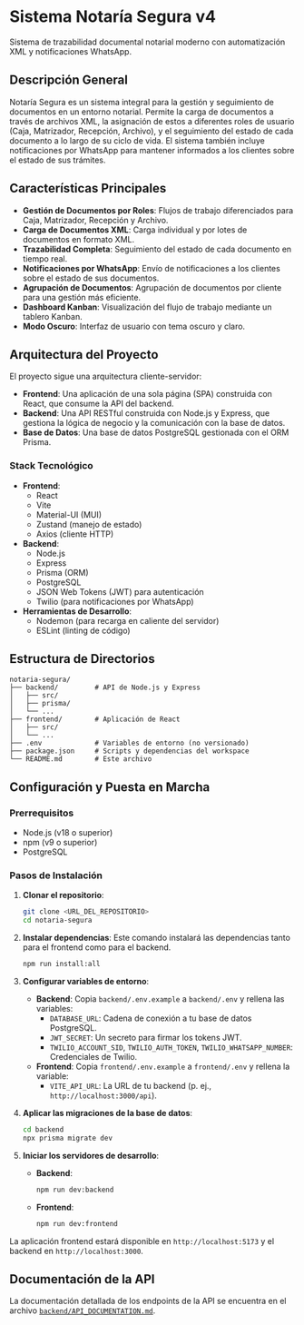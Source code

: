 # Sistema Notaría Segura v4

Sistema de trazabilidad documental notarial moderno con automatización XML y notificaciones WhatsApp.

## Descripción General

Notaría Segura es un sistema integral para la gestión y seguimiento de documentos en un entorno notarial. Permite la carga de documentos a través de archivos XML, la asignación de estos a diferentes roles de usuario (Caja, Matrizador, Recepción, Archivo), y el seguimiento del estado de cada documento a lo largo de su ciclo de vida. El sistema también incluye notificaciones por WhatsApp para mantener informados a los clientes sobre el estado de sus trámites.

## Características Principales

- **Gestión de Documentos por Roles**: Flujos de trabajo diferenciados para Caja, Matrizador, Recepción y Archivo.
- **Carga de Documentos XML**: Carga individual y por lotes de documentos en formato XML.
- **Trazabilidad Completa**: Seguimiento del estado de cada documento en tiempo real.
- **Notificaciones por WhatsApp**: Envío de notificaciones a los clientes sobre el estado de sus documentos.
- **Agrupación de Documentos**: Agrupación de documentos por cliente para una gestión más eficiente.
- **Dashboard Kanban**: Visualización del flujo de trabajo mediante un tablero Kanban.
- **Modo Oscuro**: Interfaz de usuario con tema oscuro y claro.

## Arquitectura del Proyecto

El proyecto sigue una arquitectura cliente-servidor:

- **Frontend**: Una aplicación de una sola página (SPA) construida con React, que consume la API del backend.
- **Backend**: Una API RESTful construida con Node.js y Express, que gestiona la lógica de negocio y la comunicación con la base de datos.
- **Base de Datos**: Una base de datos PostgreSQL gestionada con el ORM Prisma.

### Stack Tecnológico

- **Frontend**:
  - React
  - Vite
  - Material-UI (MUI)
  - Zustand (manejo de estado)
  - Axios (cliente HTTP)
- **Backend**:
  - Node.js
  - Express
  - Prisma (ORM)
  - PostgreSQL
  - JSON Web Tokens (JWT) para autenticación
  - Twilio (para notificaciones por WhatsApp)
- **Herramientas de Desarrollo**:
  - Nodemon (para recarga en caliente del servidor)
  - ESLint (linting de código)

## Estructura de Directorios

```
notaria-segura/
├── backend/         # API de Node.js y Express
│   ├── src/
│   ├── prisma/
│   └── ...
├── frontend/        # Aplicación de React
│   ├── src/
│   └── ...
├── .env             # Variables de entorno (no versionado)
├── package.json     # Scripts y dependencias del workspace
└── README.md        # Este archivo
```

## Configuración y Puesta en Marcha

### Prerrequisitos

- Node.js (v18 o superior)
- npm (v9 o superior)
- PostgreSQL

### Pasos de Instalación

1. **Clonar el repositorio**:
   ```bash
   git clone <URL_DEL_REPOSITORIO>
   cd notaria-segura
   ```

2. **Instalar dependencias**:
   Este comando instalará las dependencias tanto para el frontend como para el backend.
   ```bash
   npm run install:all
   ```

3. **Configurar variables de entorno**:
   - **Backend**: Copia `backend/.env.example` a `backend/.env` y rellena las variables:
     - `DATABASE_URL`: Cadena de conexión a tu base de datos PostgreSQL.
     - `JWT_SECRET`: Un secreto para firmar los tokens JWT.
     - `TWILIO_ACCOUNT_SID`, `TWILIO_AUTH_TOKEN`, `TWILIO_WHATSAPP_NUMBER`: Credenciales de Twilio.
   - **Frontend**: Copia `frontend/.env.example` a `frontend/.env` y rellena la variable:
     - `VITE_API_URL`: La URL de tu backend (p. ej., `http://localhost:3000/api`).

4. **Aplicar las migraciones de la base de datos**:
   ```bash
   cd backend
   npx prisma migrate dev
   ```

5. **Iniciar los servidores de desarrollo**:
   - **Backend**:
     ```bash
     npm run dev:backend
     ```
   - **Frontend**:
     ```bash
     npm run dev:frontend
     ```

La aplicación frontend estará disponible en `http://localhost:5173` y el backend en `http://localhost:3000`.

## Documentación de la API

La documentación detallada de los endpoints de la API se encuentra en el archivo [`backend/API_DOCUMENTATION.md`](./backend/API_DOCUMENTATION.md).